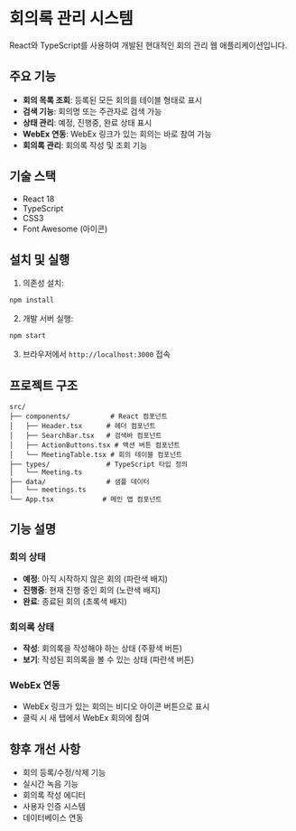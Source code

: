 # 회의록 관리 시스템

React와 TypeScript를 사용하여 개발된 현대적인 회의 관리 웹 애플리케이션입니다.

## 주요 기능

- **회의 목록 조회**: 등록된 모든 회의를 테이블 형태로 표시
- **검색 기능**: 회의명 또는 주관자로 검색 가능
- **상태 관리**: 예정, 진행중, 완료 상태 표시
- **WebEx 연동**: WebEx 링크가 있는 회의는 바로 참여 가능
- **회의록 관리**: 회의록 작성 및 조회 기능

## 기술 스택

- React 18
- TypeScript
- CSS3
- Font Awesome (아이콘)

## 설치 및 실행

1. 의존성 설치:
```bash
npm install
```

2. 개발 서버 실행:
```bash
npm start
```

3. 브라우저에서 `http://localhost:3000` 접속

## 프로젝트 구조

```
src/
├── components/          # React 컴포넌트
│   ├── Header.tsx      # 헤더 컴포넌트
│   ├── SearchBar.tsx   # 검색바 컴포넌트
│   ├── ActionButtons.tsx # 액션 버튼 컴포넌트
│   └── MeetingTable.tsx # 회의 테이블 컴포넌트
├── types/              # TypeScript 타입 정의
│   └── Meeting.ts
├── data/               # 샘플 데이터
│   └── meetings.ts
└── App.tsx            # 메인 앱 컴포넌트
```

## 기능 설명

### 회의 상태
- **예정**: 아직 시작하지 않은 회의 (파란색 배지)
- **진행중**: 현재 진행 중인 회의 (노란색 배지)
- **완료**: 종료된 회의 (초록색 배지)

### 회의록 상태
- **작성**: 회의록을 작성해야 하는 상태 (주황색 버튼)
- **보기**: 작성된 회의록을 볼 수 있는 상태 (파란색 버튼)

### WebEx 연동
- WebEx 링크가 있는 회의는 비디오 아이콘 버튼으로 표시
- 클릭 시 새 탭에서 WebEx 회의에 참여

## 향후 개선 사항

- 회의 등록/수정/삭제 기능
- 실시간 녹음 기능
- 회의록 작성 에디터
- 사용자 인증 시스템
- 데이터베이스 연동 